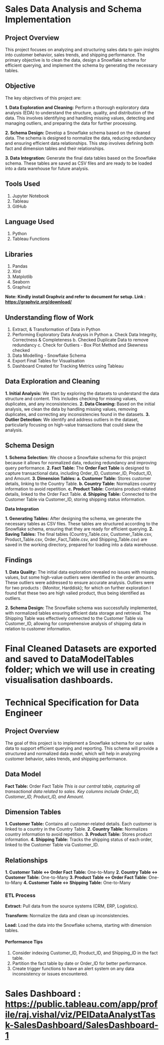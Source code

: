 # Sales Data Analysis and Schema Implementation

## Project Overview

This project focuses on analyzing and structuring sales data to gain insights into customer behavior, sales trends, and shipping performance. The primary objective is to clean the data, design a Snowflake schema for efficient querying, and implement the schema by generating the necessary tables.

## Objective

The key objectives of this project are:

**1. Data Exploration and Cleaning:** Perform a thorough exploratory data analysis (EDA) to understand the structure, quality, and distribution of the data. This involves identifying and handling missing values, detecting and managing outliers, and preparing the data for further processing.

**2. Schema Design:** Develop a Snowflake schema based on the cleaned data. The schema is designed to normalize the data, reducing redundancy and ensuring efficient data relationships. This step involves defining both fact and dimension tables and their relationships.

**3. Data Integration:** Generate the final data tables based on the Snowflake schema. These tables are saved as CSV files and are ready to be loaded into a data warehouse for future analysis.

## Tools Used

1. Jupyter Notebook
2. Tableau
3. GitHub

## Language Used

1. Python
2. Tableau Functions

## Libraries 

1. Pandas
2. Xlrd
3. Matplotlib
4. Seaborn
5. Graphviz

**Note: Kindly install Graphviz and refer to document for setup. Link : https://graphviz.org/download/**

## Understanding flow of Work

1. Extract, & Transformation of Data in Python
2. Performing Exploratory Data Analysis in Python
   a. Check Data Integrity, Correctness & Completeness
   b. Checked Duplicate Data to remove redundancy
   c. Check for Outliers - Box Plot Method and Skewness checked
3. Data Modelling - Snowflake Schema
4. Export Final Tables for Visualisation
5. Dashboard Created for Tracking Metrics using Tableau

## Data Exploration and Cleaning

**1. Initial Analysis:** We start by exploring the datasets to understand the data structure and content. This includes checking for missing values, duplicates, and any inconsistencies.
**2. Data Cleaning:** Based on the initial analysis, we clean the data by handling missing values, removing duplicates, and correcting any inconsistencies found in the datasets.
**3. Outlier Detection:** We identify and address outliers in the dataset, particularly focusing on high-value transactions that could skew the analysis.

## Schema Design

**1. Schema Selection:** We choose a Snowflake schema for this project because it allows for normalized data, reducing redundancy and improving query performance.
**2. Fact Table:** The **Order Fact Table** is designed to capture transactional data, including Order_ID, Customer_ID, Product_ID, and Amount.
**3. Dimension Tables:**
   **a. Customer Table:** Stores customer details, linking to the Country Table.
   **b. Country Table:** Normalizes country information to avoid repetition.
   **c. Product Table:** Contains product-related details, linked to the Order Fact Table.
   **d. Shipping Table:** Connected to the Customer Table via Customer_ID, storing shipping status information.


**Data Integration**

**1. Generating Tables:** After designing the schema, we generate the necessary tables as CSV files. These tables are structured according to the Snowflake schema, ensuring that they are ready for efficient querying.
**2. Saving Tables:** The final tables (Country_Table.csv, Customer_Table.csv, Product_Table.csv, Order_Fact_Table.csv, and Shipping_Table.csv) are saved in the working directory, prepared for loading into a data warehouse.


## **Findings**

**1. Data Quality:** The initial data exploration revealed no issues with missing values, but some high-value outliers were identified in the order amounts. These outliers were addressed to ensure accurate analysis. Outliers were for two products : {Monitor, Harddisk}; for which on further exploration I found that these two are high valied product, thus being identified as outliers.

**2. Schema Design:** The Snowflake schema was successfully implemented, with normalized tables ensuring efficient data storage and retrieval. The Shipping Table was effectively connected to the Customer Table via Customer_ID, allowing for comprehensive analysis of shipping data in relation to customer information.


# Final Cleaned Datasets are exported and saved to **DataModelTables** folder; which we will use in creating visualisation dashboards.


# Technical Specification for Data Engineer

## Project Overview

The goal of this project is to implement a Snowflake schema for our sales data to support efficient querying and reporting. This schema will provide a structured and normalized data model, which will help in analyzing customer behavior, sales trends, and shipping performance.

## Data Model
**Fact Table:** Order Fact Table
                _This is our central table, capturing all transactional data related to sales. Key columns include Order_ID, Customer_ID, Product_ID, and Amount._

## Dimension Tables

**1. Customer Table:** Contains all customer-related details. Each customer is linked to a country in the Country Table.
**2. Country Table:** Normalizes country information to avoid repetition.
**3. Product Table:** Stores product information.
**4. Shipping Table:** Tracks the shipping status of each order, linked to the Customer Table via Customer_ID.

## Relationships

**1. Customer Table ↔ Order Fact Table:** One-to-Many
**2. Country Table ↔ Customer Table:** One-to-Many
**3. Product Table ↔ Order Fact Table:** One-to-Many
**4. Customer Table ↔ Shipping Table:** One-to-Many

### ETL Process

**Extract:** Pull data from the source systems (CRM, ERP, Logistics).

**Transform:** Normalize the data and clean up inconsistencies.

**Load:** Load the data into the Snowflake schema, starting with dimension tables.

#### Performance Tips

1. Consider indexing Customer_ID, Product_ID, and Shipping_ID in the fact table.
2. Partition the fact table by date or Order_ID for better performance.
3. Create trigger functions to have an alert system on any data inconsistency or issues encountered.


# Sales Dashboard : https://public.tableau.com/app/profile/raj.vishal/viz/PEIDataAnalystTask-SalesDashboard/SalesDashboard-1
